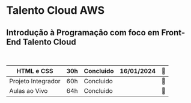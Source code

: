 # Talento Cloud AWS

## Introdução à Programação com foco em Front-End   Talento Cloud     
<BR>

| HTML e CSS | 30h |  Concluido | 16/01/2024  | 📁|
| --- | --- | --- | --- | --- |
| Projeto Integrador | 60h | Concluido |  | 📁 |
| Aulas ao Vivo | 64h | Concluido |  | 📁 |
